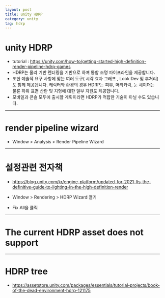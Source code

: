 ```yaml
---
layout: post
title: unity HDRP
category: unity
tag: hdrp
---
```


# unity HDRP
* tutorial : <https://unity.com/how-to/getting-started-high-definition-render-pipeline-hdrp-games>
* HDRP는 물리 기반 렌더링을 기반으로 하며 통합 조명 파이프라인을 제공합니다.
* 또한 예술적 요구 사항에 맞는 여러 도구( 시각 효과 그래프 , Look Dev 및 후처리)도 함께 제공됩니다. 캐릭터와 환경의 경우 HDRP는 피부, 머리카락, 눈 셰이더는 물론 하위 표면 산란 및 지형에 대한 일부 지원도 제공합니다.
* 모바일과 콘솔 모두에 출시할 계획이라면 HDRP가 적합한 기술이 아닐 수도 있습니다.

---

# render pipeline wizard
* Window > Analysis > Render Pipeline Wizard

---

# 설정관련 전자책
* <https://blog.unity.com/kr/engine-platform/updated-for-2021-lts-the-definitive-guide-to-lighting-in-the-high-definition-render>

* Window > Rendering > HDRP Wizard 열기
* Fix All을 클릭

---

# The current HDRP asset does not support

---

# HDRP tree
* <https://assetstore.unity.com/packages/essentials/tutorial-projects/book-of-the-dead-environment-hdrp-121175>
